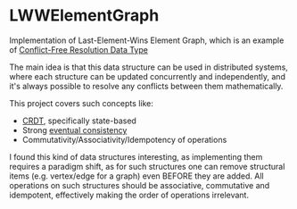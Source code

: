 # LWWElementGraph

Implementation of Last-Element-Wins Element Graph, which is an example of [Conflict-Free Resolution Data Type](https://en.wikipedia.org/wiki/Conflict-free_replicated_data_type)

The main idea is that this data structure can be used in distributed systems, where each structure can be updated concurrently and independently, and it's always possible to resolve
any conflicts between them mathematically. 


This project covers such concepts like:
- [CRDT](https://en.wikipedia.org/wiki/Conflict-free_replicated_data_type), specifically state-based
- Strong [eventual consistency](https://en.wikipedia.org/wiki/Eventual_consistency)
- Commutativity/Associativity/Idempotency of operations

I found this kind of data structures interesting, as implementing them requires a paradigm shift, as for such structures one can remove structural items 
(e.g. vertex/edge for a graph) even BEFORE they are added. All operations on such structures should be associative, commutative and idempotent, effectively 
making the order of operations irrelevant. 
